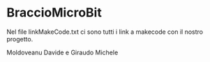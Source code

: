 # BraccioMicroBit

Nel file linkMakeCode.txt ci sono tutti i link a makecode con il nostro progetto.

Moldoveanu Davide e Giraudo Michele
